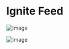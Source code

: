 # Ignite Feed

![image](https://user-images.githubusercontent.com/100890415/204601473-b4a076c5-2ea0-4a41-9ba3-7f83cfe3ab36.png)

![image](https://user-images.githubusercontent.com/100890415/204601707-c41a2ec4-a236-4a3e-a85a-d40cd35ea5be.png)

